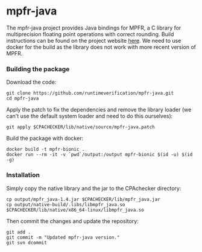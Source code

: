 <!--
This file is part of CPAchecker,
a tool for configurable software verification:
https://cpachecker.sosy-lab.org

SPDX-FileCopyrightText: 2007-2024 Dirk Beyer <https://www.sosy-lab.org>

SPDX-License-Identifier: Apache-2.0
-->

# mpfr-java

The mpfr-java project provides Java bindings for MPFR, a C library for multiprecision floating point
operations with correct rounding. Build instructions can be found on the project website
[here](https://github.com/runtimeverification/mpfr-java/). We need to use docker for the build as
the library does not work with more recent version of MPFR.

### Building the package

Download the code:

```
git clone https://github.com/runtimeverification/mpfr-java.git
cd mpfr-java
```

Apply the patch to fix the dependencies and remove the library loader (we can't use the default
system
loader and need to do this ourselves):

```
git apply $CPACHECKER/lib/native/source/mpfr-java.patch
```

Build the package with docker:

```
docker build -t mpfr-bionic .
docker run --rm -it -v `pwd`/output:/output mpfr-bionic $(id -u) $(id -g)
```

### Installation

Simply copy the native library and the jar to the CPAchecker directory:

```
cp output/mpfr_java-1.4.jar $CPACHECKER/lib/mpfr_java.jar
cp output/native-build/.libs/libmpfr_java.so $CPACHECKER/lib/native/x86_64-linux/libmpfr_java.so
```

Then commit the changes and update the repository:

```
git add .
git commit -m "Updated mpfr-java version."
git svn dcommit
```
